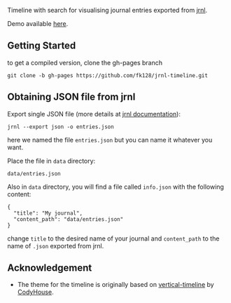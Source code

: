 
Timeline with search for visualising journal entries exported from [jrnl](https://github.com/maebert/jrnl).

Demo available [here](http://fk128.github.io/jrnl-timeline/).

## Getting Started

to get a compiled version, clone the gh-pages branch
```
git clone -b gh-pages https://github.com/fk128/jrnl-timeline.git
```


## Obtaining JSON file from jrnl

Export single JSON file (more details at [jrnl documentation](https://maebert.github.io/jrnl/export.html)):

```
jrnl --export json -o entries.json
```

here we named the file `entries.json` but you can name it whatever you want.

Place the file in `data` directory:

```
data/entries.json
```

Also in `data` directory, you will find a file called `info.json` with the following content:

```
{
  "title": "My journal",
  "content_path": "data/entries.json"
}
```

change `title` to the desired name of your journal and `content_path` to the name of `.json` exported from jrnl.

## Acknowledgement

- The theme for the timeline is originally based on [vertical-timeline](https://github.com/CodyHouse/vertical-timeline) by [CodyHouse](https://github.com/CodyHouse).

